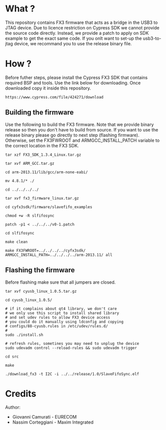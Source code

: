 # What ?
This repository contains FX3 firmware that acts as a bridge in the USB3 to JTAG device.
Due to licence restriction on Cypress SDK we cannot provide the source code directly.
Instead, we provide a patch to apply on SDK example to get the exact same code.
If you onlt want to set-up the usb3-to-jtag device, we recommand you to use the release binary file.

# How ?

Before futher steps, please install the Cypress FX3 SDK that contains required BSP and tools.
Use the link below for downloading. Once downloaded copy it inside this repository.
```
https://www.cypress.com/file/424271/download
```

## Building the firmware 

Use the following to build the FX3 firmware.
Note that we provide binary release so then you don't have to build from source.
If you want to use the release binary please go directly to next step (flashing firmware).
Otherwise, set the FX3FWROOT and ARMGCC_INSTALL_PATCH variable to the correct location in the FX3 SDK.

```
tar xzf FX3_SDK_1.3.4_Linux.tar.gz

tar xvf ARM_GCC.tar.gz

cd arm-2013.11/lib/gcc/arm-none-eabi/

mv 4.8.1/* ./

cd ../../../../

tar xvf fx3_firmware_linux.tar.gz

cd cyfx3sdk/firmware/slavefifo_examples

chmod +w -R slfifosync

patch -p1 < ../../../v0-1.patch

cd slfifosync

make clean

make FX3FWROOT=../../../../cyfx3sdk/ ARMGCC_INSTALL_PATH=../../../../arm-2013.11/ all
```

## Flashing the firmware

Before flashing make sure that all jumpers are closed.

```
tar xvf cyusb_linux_1.0.5.tar.gz

cd cyusb_linux_1.0.5/

# if it complains about qt4 library, we don't care
# we only use this script to install shared library
# and set udev rules to allow FX3 device access
# you could do it manually using ldconfig and copying
# configs/88-cyusb.rules in /etc/udev/rules.d/
# 
sudo ./install.sh

# refresh rules, sometines you may need to unplug the device
sudo udevadm control --reload-rules && sudo udevadm trigger

cd src

make

./download_fx3 -t I2C -i ../../release/1.0/SlaveFifoSync.elf
```

# Credits
Author: 

* Giovanni Camurati  - EURECOM
* Nassim Corteggiani - Maxim Integrated
